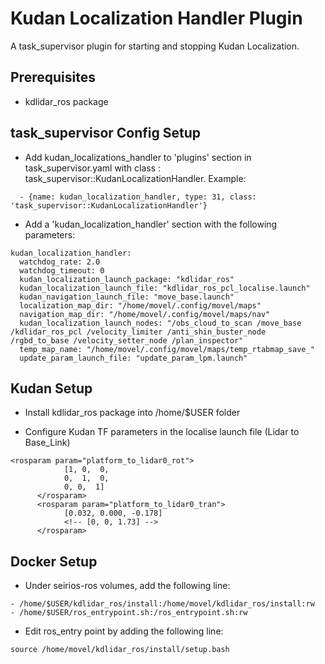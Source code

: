# Kudan Localization Handler Plugin
A task\_supervisor plugin for starting and stopping Kudan Localization.

## Prerequisites
* kdlidar_ros package

## task\_supervisor Config Setup

* Add kudan\_localizations\_handler to 'plugins' section in task\_supervisor.yaml with class : task\_supervisor::KudanLocalizationHandler. Example:

```
  - {name: kudan_localization_handler, type: 31, class: 'task_supervisor::KudanLocalizationHandler'}
```

* Add a 'kudan_localization_handler' section with the following parameters:
```
kudan_localization_handler:
  watchdog_rate: 2.0
  watchdog_timeout: 0
  kudan_localization_launch_package: "kdlidar_ros"
  kudan_localization_launch_file: "kdlidar_ros_pcl_localise.launch"
  kudan_navigation_launch_file: "move_base.launch" 
  localization_map_dir: "/home/movel/.config/movel/maps"
  navigation_map_dir: "/home/movel/.config/movel/maps/nav"
  kudan_localization_launch_nodes: "/obs_cloud_to_scan /move_base /kdlidar_ros_pcl /velocity_limiter /anti_shin_buster_node /rgbd_to_base /velocity_setter_node /plan_inspector"
  temp_map_name: "/home/movel/.config/movel/maps/temp_rtabmap_save_"
  update_param_launch_file: "update_param_lpm.launch"
```
## Kudan Setup
* Install kdlidar_ros package into /home/$USER folder

* Configure Kudan TF parameters in the localise launch file (Lidar to Base_Link)
```
<rosparam param="platform_to_lidar0_rot">
            [1, 0,  0,
            0,  1,  0,
            0, 0,  1]
      </rosparam>
      <rosparam param="platform_to_lidar0_tran">
            [0.032, 0.000, -0.178]
            <!-- [0, 0, 1.73] -->
      </rosparam>
```

## Docker Setup
* Under seirios-ros volumes, add the following line:
```
- /home/$USER/kdlidar_ros/install:/home/movel/kdlidar_ros/install:rw
- /home/$USER/ros_entrypoint.sh:/ros_entrypoint.sh:rw  
```

* Edit ros_entry point by adding the following line:
```
source /home/movel/kdlidar_ros/install/setup.bash
```